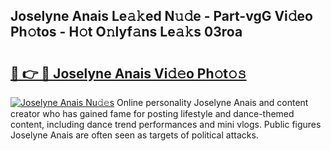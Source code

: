 ## Joselyne Anais Le𝚊𝚔ed N𝚞𝚍e - Part-vgG Vi𝚍eo Ph𝚘tos - H𝚘t O𝚗lyf𝚊ns Le𝚊𝚔s 03roa

# <h2><a href="http://hf05fvz.feru.top/?c=Joselyne+Anais">🔗 👉 🔴 Joselyne Anais Vi𝚍𝚎o Ph𝚘t𝚘𝚜</a></h2>

[![Joselyne Anais Nu𝚍𝚎s](https://i.imgur.com/0TWrTi3.gif)](http://hf05fvz.feru.top/?c=Joselyne+Anais)
Online personality Joselyne Anais and content creator who has gained fame for posting lifestyle and dance-themed content, including dance trend performances and mini vlogs. Public figures Joselyne Anais are often seen as targets of political attacks. 
